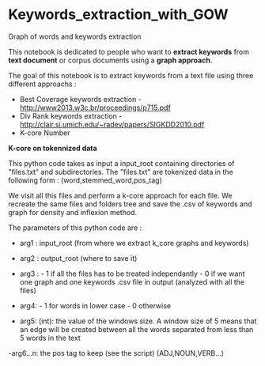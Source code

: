 # Keywords_extraction_with_GOW
Graph of words and keywords extraction 

This notebook is dedicated to people who want to **extract keywords** from **text document** or corpus documents using a **graph approach**.

The goal of this notebook is to extract keywords from a text file using three different approachs :
- Best Coverage keywords extraction - http://www2013.w3c.br/proceedings/p715.pdf
- Div Rank keywords extraction - http://clair.si.umich.edu/~radev/papers/SIGKDD2010.pdf
- K-core Number 


**K-core on tokennized data**

This python code takes as input a input_root containing directories of "files.txt" and subdirectories.
The "files.txt" are tokenized data in the following form : (word,stemmed_word,pos_tag)

We visit all this files and perform a k-core approach for each file. 
We recreate the same files and folders tree and save the .csv of keywords and graph for density and inflexion method.

The parameters of this python code are :

- arg1 : input_root (from where we extract k_core graphs and keywords)

- arg2 : output_root (where to save it)

- arg3 : - 1 if all the files has to be treated independantly - 0 if we want one graph and one keywords .csv file in output (analyzed with all the files)
- arg4: - 1 for words in lower case - 0 otherwise
            
- arg5: (int): the value of the windows size. A window size of 5 means that an edge will be created between all the words separated from less than 5 words in the text

-arg6...n: the pos tag to keep (see the script) (ADJ,NOUN,VERB...)
